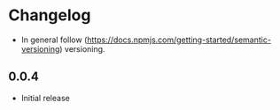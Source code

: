 # Changelog

* In general follow (https://docs.npmjs.com/getting-started/semantic-versioning) versioning.

## <next>

## 0.0.4
* Initial release
